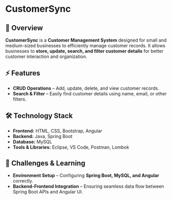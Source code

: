 # CustomerSync

## 📌 Overview
**CustomerSync** is a **Customer Management System** designed for small and medium-sized businesses to efficiently manage customer records. It allows businesses to **store, update, search, and filter customer details** for better customer interaction and organization.

## ⚡ Features
- **CRUD Operations** – Add, update, delete, and view customer records.
- **Search & Filter** – Easily find customer details using name, email, or other filters.

## 🛠️ Technology Stack
- **Frontend:** HTML, CSS, Bootstrap, Angular
- **Backend:** Java, Spring Boot
- **Database:** MySQL
- **Tools & Libraries:** Eclipse, VS Code, Postman, Lombok


## 🤝 Challenges & Learning
- **Environment Setup** – Configuring **Spring Boot, MySQL, and Angular** correctly.
- **Backend-Frontend Integration** – Ensuring seamless data flow between Spring Boot APIs and Angular UI.

